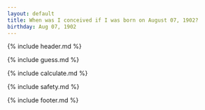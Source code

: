 ```yaml
---
layout: default
title: When was I conceived if I was born on August 07, 1902?
birthday: Aug 07, 1902
---
```


{% include header.md %}

{% include guess.md %}

{% include calculate.md %}

{% include safety.md %}

{% include footer.md %}



